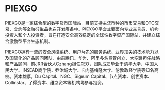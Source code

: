 # 

# PIEXGO

PIEXGO是一家综合型的数字货币国际站，目前支持主流币种的币币交易和OTC交易，合约等金融衍生品也在开发筹备中。PIEXGO平台主要面向专业交易员、机构投资人和个人投资者，旨在打造安全高效稳定的全球性数字资产国际站，并建立综合激励型平台生态机制。

PIEXGO拥有一流的安全风控系统、用户为先的服务系统、业界顶尖的技术能力以及国际化的产品顾问团队，由前腾讯、华为、阿里多名高管创立，大空翼担任战略和产品顾问，前JRR合伙人Czhang担任CEO，团队成员毕业于清华大学、中国人民大学、INSEAD商学院、乔治城大学、卡内基梅隆大学、伦敦政经学院等知名高校。资本雄厚，Du Capital、NGC、Signum Capital、节点资本、创世资本、Collinstar、了得资本、维京资本等机构均参与投资。

